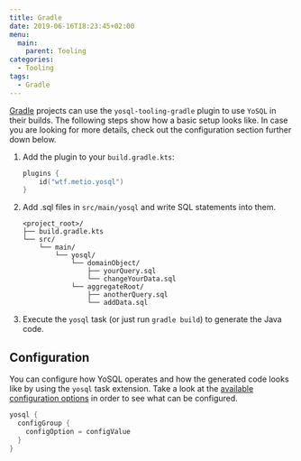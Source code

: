```yaml
---
title: Gradle
date: 2019-06-16T18:23:45+02:00
menu:
  main:
    parent: Tooling
categories:
  - Tooling
tags:
  - Gradle
---
```


[Gradle](https://gradle.org/) projects can use the `yosql-tooling-gradle` plugin to use `YoSQL` in their builds. The following steps show how a basic setup looks like. In case you are looking for more details, check out the configuration section further down below.

1. Add the plugin to your `build.gradle.kts`:
    ```kotlin
    plugins {
        id("wtf.metio.yosql")
    }
    ```
2. Add .sql files in `src/main/yosql` and write SQL statements into them.
    ```
    <project_root>/
    ├── build.gradle.kts
    └── src/
        └── main/
            └── yosql/
                └── domainObject/
                    ├── yourQuery.sql
                    └── changeYourData.sql
                └── aggregateRoot/
                    ├── anotherQuery.sql
                    └── addData.sql
    ```
3. Execute the `yosql` task (or just run `gradle build`) to generate the Java code.

## Configuration

You can configure how YoSQL operates and how the generated code looks like by using the `yosql` task extension. Take a look at the [available configuration options](../../configuration/) in order to see what can be configured.

```kotlin
yosql {
  configGroup {
    configOption = configValue
  }
}
```
